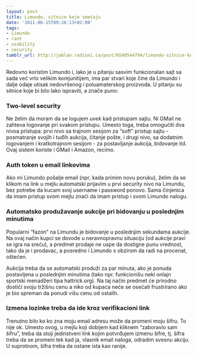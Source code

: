 ```yaml
---
layout: post
title: Limundo, sitnice koje smetaju
date: '2011-06-15T09:26:13+02:00'
tags:
- Limundo
- rant
- usability
- security
tumblr_url: http://jablan.radioni.ca/post/6548544794/limundo-sitnice-koje-smetaju
---
```

Redovno koristim Limundo i, iako je u pitanju sasvim funkcionalan sajt sa sada već vrlo velikim komjunitijem, ima par stvari koje čine da Limundo i dalje odaje utisak nedovršenog i poluamaterskog proizvoda. U pitanju su sitnice koje bi bilo lako ispraviti, a znače puno:

### Two-level security

Ne želim da moram da se logujem _uvek_ kad pristupam sajtu. Ni GMail ne zahteva logovanje pri svakom pristupu. Umesto toga, treba omogućiti dva nivoa pristupa: prvi nivo sa trajnom sesijom za “soft” pristup sajtu - posmatranje svojih i tuđih aukcija, čitanje pošte, i drugi nivo, sa dodatnim logovanjem i kratkotrajnom sesijom - za postavljanje aukcija, bidovanje itd. Ovaj sistem koriste i GMail i Amazon, recimo.

### Auth token u email linkovima

Ako mi Limundo pošalje email (npr, kada primim novu poruku), želim da se klikom na link u mejlu automatski prijavim u prvi security nivo na Limundu, bez potrebe da kucam svoj username i password ponovo. Sama činjenica da imam pristup svom mejlu znači da imam pristup i svom Limundo nalogu.

### Automatsko produžavanje aukcije pri bidovanju u poslednjim minutima

Popularni “fazon” na Limundu je bidovanje u poslednjim sekundama aukcije. Na ovaj način kupci se dovode u neravnopravnu situaciju (od aukcije pravi se igra na sreću), a predmet prodaje ne uspe da dostigne punu vrednost, tako da je i prodavac, a posredno i Limundo s obzirom da radi na procenat, oštećen.

Aukcija treba da se automatski produži za par minuta, ako je ponuda postavljena u poslednjim minutima (tako npr. funkcionišu neki onlajn sportski menadžeri tipa hattrick.org). Na taj način predmet će prirodno dostići svoju tržišnu cenu a niko od kupaca neće se osećati frustrirano ako je bio spreman da ponudi višu cenu od ostalih.

### Izmena lozinke treba da ide kroz verifikacioni link

Trenutno bilo ko ko zna moju email adresu može da promeni moju šifru. To nije ok. Umesto ovog, u mejlu koji dobijem kad kliknem “zaboravio sam šifru”, treba da stoji jedinstveni link kojim potvrđujem izmenu šifre, tj. šifra treba da se promeni tek kad ja, vlasnik email naloga, odradim svesnu akciju. U suprotnom, šifra treba da ostane ista kao ranije.

